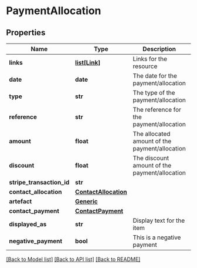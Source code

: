 # PaymentAllocation

## Properties
Name | Type | Description | Notes
------------ | ------------- | ------------- | -------------
**links** | [**list[Link]**](Link.md) | Links for the resource | [optional] 
**date** | **date** | The date for the payment/allocation | [optional] 
**type** | **str** | The type of the payment/allocation | [optional] 
**reference** | **str** | The reference for the payment/allocation | [optional] 
**amount** | **float** | The allocated amount of the payment/allocation | [optional] 
**discount** | **float** | The discount amount of the payment/allocation | [optional] 
**stripe_transaction_id** | **str** |  | [optional] 
**contact_allocation** | [**ContactAllocation**](ContactAllocation.md) |  | [optional] 
**artefact** | [**Generic**](Generic.md) |  | [optional] 
**contact_payment** | [**ContactPayment**](ContactPayment.md) |  | [optional] 
**displayed_as** | **str** | Display text for the item | [optional] 
**negative_payment** | **bool** | This is a negative payment | [optional] 

[[Back to Model list]](../README.md#documentation-for-models) [[Back to API list]](../README.md#documentation-for-api-endpoints) [[Back to README]](../README.md)



